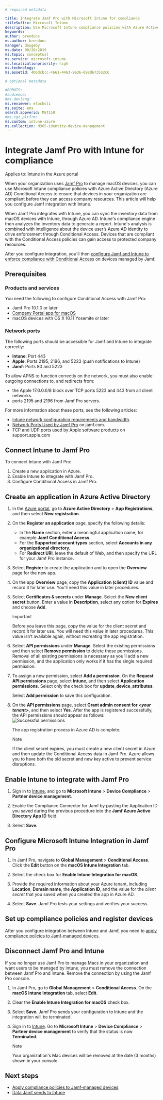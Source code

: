 ```yaml
---
# required metadata

title: Integrate Jamf Pro with Microsoft Intune for compliance
titleSuffix: Microsoft Intune
description: Use Microsoft Intune compliance policies with Azure Active Directory Conditional Access to help secure Jamf-managed devices.
keywords:
author: brenduns
ms.author: brenduns
manager: dougeby
ms.date: 09/20/2019
ms.topic: conceptual
ms.service: microsoft-intune
ms.localizationpriority: high
ms.technology:
ms.assetid: 4b6dcbcc-4661-4463-9a36-698d673502c6

# optional metadata

#ROBOTS: 
#audience:
#ms.devlang:
ms.reviewer: elocholi
ms.suite: ems
search.appverid: MET150
#ms.tgt_pltfrm:
ms.custom: intune-azure
ms.collection: M365-identity-device-management
---
```


# Integrate Jamf Pro with Intune for compliance

Applies to: Intune in the Azure portal

When your organization uses [Jamf Pro](https://www.jamf.com) to manage macOS devices, you can use Microsoft Intune compliance policies with Azure Active Directory (Azure AD) Conditional Access to ensure that devices in your organization are compliant before they can access company resources. This article will help you configure Jamf integration with Intune.

When Jamf Pro integrates with Intune, you can sync the inventory data from macOS devices with Intune, through Azure AD. Intune's compliance engine then analyzes the inventory data to generate a report. Intune's analysis is combined with intelligence about the device user’s Azure AD identity to drive enforcement through Conditional Access. Devices that are compliant with the Conditional Access policies can gain access to protected company resources.

After you configure integration, you'll then [configure Jamf and Intune to enforce compliance with Conditional Access](conditional-access-assign-jamf.md) on devices managed by Jamf.  


## Prerequisites

### Products and services
You need the following to configure Conditional Access with Jamf Pro:

- Jamf Pro 10.1.0 or later
- [Company Portal app for macOS](https://aka.ms/macoscompanyportal)
- macOS devices with OS X 10.11 Yosemite or later

### Network ports
<!-- source: https://support.microsoft.com/en-us/help/4519171/troubleshoot-problems-when-integrating-jamf-with-microsoft-intune -->
The following ports should be accessible for Jamf and Intune to integrate correctly: 
- **Intune**: Port 443
- **Apple**: Ports 2195, 2196, and 5223 (push notifications to Intune)
- **Jamf**: Ports 80 and 5223

To allow APNS to function correctly on the network, you must also enable outgoing connections to, and redirects from:
- the Apple 17.0.0.0/8 block over TCP ports 5223 and 443 from all client networks.   
- ports 2195 and 2196 from Jamf Pro servers.  

For more information about these ports, see the following articles:  
- [Intune network configuration requirements and bandwidth](../fundamentals/network-bandwidth-use.md).
- [Network Ports Used by Jamf Pro](https://www.jamf.com/jamf-nation/articles/34/network-ports-used-by-jamf-pro) on jamf.com.
- [TCP and UDP ports used by Apple software products](https://support.apple.com/HT202944) on support.apple.com


## Connect Intune to Jamf Pro

To connect Intune with Jamf Pro:

1. Create a new application in Azure.
2. Enable Intune to integrate with Jamf Pro.
3. Configure Conditional Access in Jamf Pro.

## Create an application in Azure Active Directory

1. In the [Azure portal](https://portal.azure.com), go to **Azure Active Directory** > **App Registrations**, and then select **New registration**. 

2. On the **Register an application** page, specify the following details:
   - In the **Name** section, enter a meaningful application name, for example **Jamf Conditional Access**.
   - For the **Supported account types** section, select **Accounts in any organizational directory**. 
   - For **Redirect URI**, leave the default of Web, and then specify the URL for your Jamf Pro instance.  

3. Select **Register** to create the application and to open the **Overview** page for the new app.  

4. On the app **Overview** page, copy the **Application (client) ID** value and record it for later use. You'll need this value in later procedures.  

5. Select **Certificates & secrets** under **Manage**. Select the **New client secret** button. Enter a value in **Description**, select any option for **Expires** and choose **Add**.

   > [!IMPORTANT]  
   > Before you leave this page, copy the value for the client secret and record it for later use. You will need this value in later procedures. This value isn’t available again, without recreating the app registration.  

6. Select **API permissions** under **Manage**. Select the existing permissions and then select **Remove permission** to delete those permissions. Removal of all existing permissions is necessary as you’ll add a new permission, and the application only works if it has the single required permission.  

7. To assign a new permission, select **Add a permission**. On the **Request API permissions** page, select **Intune**, and then select **Application permissions**. Select only the check box for **update_device_attributes**.  

   Select **Add permission** to save this configuration.  

8. On the **API permissions** page, select **Grant admin consent for *\<your tenant>***, and then select **Yes**.  After the app is registered successfully, the API permissions should appear as follows:
   ![Successful permissions](./media/conditional-access-integrate-jamf/sucessfull-app-registration.png)

   The app registration process in Azure AD is complete.


    > [!NOTE]
    > If the client secret expires, you must create a new client secret in Azure and then update the Conditional Access data in Jamf Pro. Azure allows you to have both the old secret and new key active to prevent service disruptions.

## Enable Intune to integrate with Jamf Pro

1. Sign in to [Intune](https://go.microsoft.com/fwlink/?linkid=2090973), and go to **Microsoft Intune** > **Device Compliance** > **Partner device management**.

2. Enable the Compliance Connector for Jamf by pasting the Application ID you saved during the previous procedure into the **Jamf Azure Active Directory App ID** field.

3. Select **Save**.

## Configure Microsoft Intune Integration in Jamf Pro

1. In Jamf Pro, navigate to **Global Management** > **Conditional Access**. Click the **Edit** button on the **macOS Intune Integration** tab.

2. Select the check box for **Enable Intune Integration for macOS**.

3. Provide the required information about your Azure tenant, including **Location**, **Domain name**, the **Application ID**, and the value for the *client secret* that you saved when you created the app in Azure AD.  

4. Select **Save**. Jamf Pro tests your settings and verifies your success.

## Set up compliance policies and register devices

After you configure integration between Intune and Jamf, you need to [apply compliance policies to Jamf-managed devices](conditional-access-assign-jamf.md).


## Disconnect Jamf Pro and Intune 

If you no longer use Jamf Pro to manage Macs in your organization and want users to be managed by Intune, you must remove the connection between Jamf Pro and Intune. Remove the connection by using the Jamf Pro console. 

1. In Jamf Pro, go to **Global Management** > **Conditional Access**. On the **macOS Intune Integration** tab, select **Edit**.
2. Clear the **Enable Intune Integration for macOS** check box.
3. Select **Save**. Jamf Pro sends your configuration to Intune and the integration will be terminated.
4. Sign in to [Intune](https://go.microsoft.com/fwlink/?linkid=2090973). Go to **Microsoft Intune** > **Device Compliance** > **Partner device management** to verify that the status is now **Terminated**. 

   > [!NOTE]
   > Your organization's Mac devices will be removed at the date (3 months) shown in your console. 

## Next steps

- [Apply compliance policies to Jamf-managed devices](conditional-access-assign-jamf.md)
- [Data Jamf sends to Intune](data-jamf-sends-to-intune.md)
